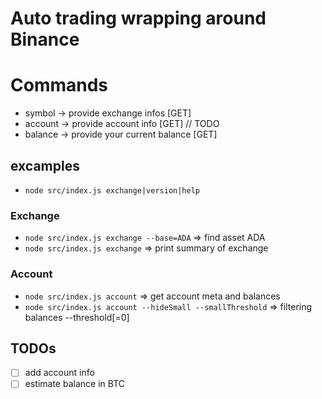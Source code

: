 # Auto trading wrapping around Binance

# Commands

* symbol -> provide exchange infos [GET]
* account -> provide account info [GET] // TODO
* balance -> provide your current balance [GET]

## excamples
* `node src/index.js exchange|version|help`

### Exchange
* `node src/index.js exchange --base=ADA` => find asset ADA
* `node src/index.js exchange` => print summary of exchange

### Account
* `node src/index.js account` => get account meta and balances
* `node src/index.js account --hideSmall --smallThreshold` => filtering balances
    --threshold[=0]


## TODOs
* [ ] add account info
* [ ] estimate balance in BTC
